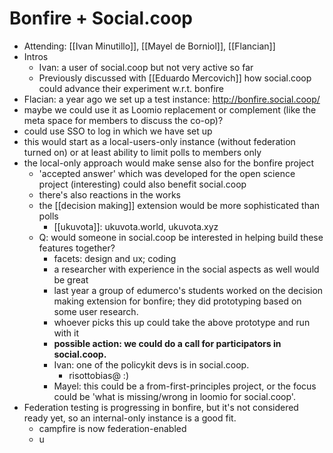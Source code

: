 # Bonfire + Social.coop
- Attending: [[Ivan Minutillo]], [[Mayel de Borniol]], [[Flancian]]
- Intros
    - Ivan: a user of social.coop but not very active so far
    - Previously discussed with [[Eduardo Mercovich]] how social.coop could advance their experiment w.r.t. bonfire
- Flacian: a year ago we set up a test instance: http://bonfire.social.coop/ 
- maybe we could use it as Loomio replacement or complement (like the meta space for members to discuss the co-op)?
- could use SSO to log in which we have set up
- this would start as a local-users-only instance (without federation turned on) or at least ability to limit polls to members only
- the local-only approach would make sense also for the bonfire project
    - 'accepted answer' which was developed for the open science project (interesting) could also benefit social.coop
    - there's also reactions in the works
    - the [[decision making]] extension would be more sophisticated than polls
        - [[ukuvota]]: ukuvota.world, ukuvota.xyz
    - Q: would someone in social.coop be interested in helping build these features together?
        - facets: design and ux; coding
        - a researcher with experience in the social aspects as well would be great
        - last year a group of edumerco's students worked on the decision making extension for bonfire; they did prototyping based on some user research.
        - whoever picks this up could take the above prototype and run with it
        - **possible action: we could do a call for participators in social.coop.**
        - Ivan: one of the policykit devs is in social.coop.
            - risottobias@ :)
        - Mayel: this could be a from-first-principles project, or the focus could be 'what is missing/wrong in loomio for social.coop'.
- Federation testing is progressing in bonfire, but it's not considered ready yet, so an internal-only instance is a good fit.
    - campfire is now federation-enabled
    - u